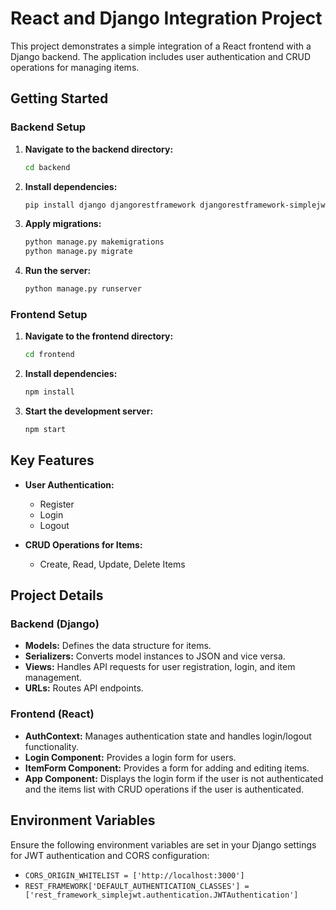 # React and Django Integration Project

This project demonstrates a simple integration of a React frontend with a Django backend. The application includes user authentication and CRUD operations for managing items.


## Getting Started

### Backend Setup

1. **Navigate to the backend directory:**

   ```bash
   cd backend
   ```

2. **Install dependencies:**

   ```bash
   pip install django djangorestframework djangorestframework-simplejwt corsheaders
   ```

3. **Apply migrations:**

   ```bash
   python manage.py makemigrations
   python manage.py migrate
   ```

4. **Run the server:**

   ```bash
   python manage.py runserver
   ```

### Frontend Setup

1. **Navigate to the frontend directory:**

   ```bash
   cd frontend
   ```

2. **Install dependencies:**

   ```bash
   npm install
   ```

3. **Start the development server:**

   ```bash
   npm start
   ```

## Key Features

- **User Authentication:**
  - Register
  - Login
  - Logout

- **CRUD Operations for Items:**
  - Create, Read, Update, Delete Items

## Project Details

### Backend (Django)

- **Models:** Defines the data structure for items.
- **Serializers:** Converts model instances to JSON and vice versa.
- **Views:** Handles API requests for user registration, login, and item management.
- **URLs:** Routes API endpoints.

### Frontend (React)

- **AuthContext:** Manages authentication state and handles login/logout functionality.
- **Login Component:** Provides a login form for users.
- **ItemForm Component:** Provides a form for adding and editing items.
- **App Component:** Displays the login form if the user is not authenticated and the items list with CRUD operations if the user is authenticated.

## Environment Variables

Ensure the following environment variables are set in your Django settings for JWT authentication and CORS configuration:

- `CORS_ORIGIN_WHITELIST = ['http://localhost:3000']`
- `REST_FRAMEWORK['DEFAULT_AUTHENTICATION_CLASSES'] = ['rest_framework_simplejwt.authentication.JWTAuthentication']`

